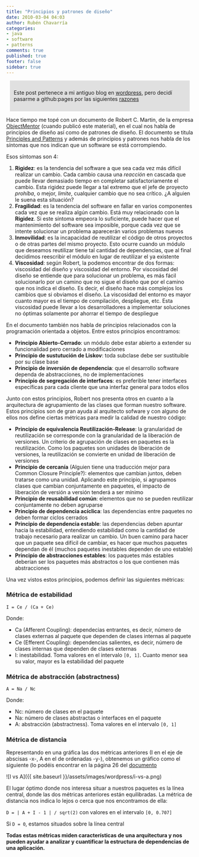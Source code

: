 ```yaml
---
title: "Principios y patrones de diseño"
date: 2010-03-04 04:03
author: Rubén Chavarría
categories: 
- java
- software
- patterns
comments: true
published: true
footer: false
sidebar: true
---
```


<div style="margin:2%; padding:2%; background-color:#E0E0E0; ">
  <p>Este post pertenece a mi antiguo blog en <a href="http://rchavarria.wordpress.com">wordpress</a>, pero decidí pasarme a github:pages por las siguientes <a href="/blog/2012/12/03/por-que-cambie-mi-blog-en-wordpress-com">razones</a></p>
</div>

Hace tiempo me topé con un documento de Robert C. Martin, de la empresa 
[ObjectMentor](http://www.objectmentor.com) (cuando publicó este material), en 
el cual nos habla de principios de diseño así como de patrones de diseño. El documento 
se titula [Principles and Patterns](http://www.objectmentor.com/resources/articles/Principles_and_Patterns.pdf)
y además de principios y patrones nos habla de los síntomas que nos indican que un 
software se está corrompiendo.

<!-- more -->

Esos síntomas son 4:

1. **Rigidez**: es la tendencia del software a que sea cada vez más difícil realizar un 
cambio. Cada cambio causa una *reacción* en cascada que puede llevar demasiado tiempo 
en completar satisfactoriamente el cambio. Esta rigidez puede llegar a tal extremo que 
el jefe de proyecto *prohíba*, o mejor, *limite*, cualquier cambio 
que no sea crítico. ¿A alguien le suena esta situación?
2. **Fragilidad**: es la tendencia del software en fallar en varios componentes cada vez 
que se realiza algún cambio. Está muy relacionado con la **Rigidez**. 
Si este síntoma empeora lo suficiente, puede hacer que el mantenimiento del software 
sea imposible, porque cada vez que se intente solucionar un problema aparecerán varios 
problemas nuevos
3. **Inmovilidad**: es la incapacidad de reutilizar el código de otros 
proyectos o de otras partes del mismo proyecto. Esto ocurre cuando un módulo que 
deseamos reutilizar tiene tal cantidad de dependencias, que al final decidimos reescribir 
el módulo en lugar de reutilizar el ya existente
4. **Viscosidad**: según Robert, la podemos encontrar de dos formas: 
viscosidad del diseño y viscosidad del entorno. Por viscosidad del diseño se entiende 
que para solucionar un problema, es más fácil solucionarlo por un camino que no sigue el 
diseño que por el camino que nos indica el diseño. Es decir, el diseño hace más complejos 
los cambios que si obviamos el diseño. La viscosidad del entorno es mayor cuanto mayor 
es el tiempo de compilación, despliegue, etc. Esta viscosidad puede llevar a los 
desarrolladores a implementar soluciones no óptimas solamente por ahorrar el tiempo de 
despliegue

En el documento también nos habla de principios relacionados con la programación orientada 
a objetos. Entre estos principios encontramos:

- **Principio Abierto-Cerrado**: un módulo debe estar abierto a extender su 
funcionalidad pero cerrado a modificaciones
- **Principio de sustutución de Liskov**: toda subclase debe ser sustituible 
por su clase base
- **Principio de inversión de dependencia**: que el desarrollo software 
dependa de abstracciones, no de implementaciones
- **Principio de segregación de interfaces**: es preferible tener interfaces 
específicas para cada cliente que una interfaz general para todos ellos

Junto con estos principios, Robert nos presenta otros en cuanto a la arquitectura de 
agrupamiento de las clases que forman nuestro software. Estos principios son de gran 
ayuda al arquitecto sofware y con alguno de ellos nos define ciertas métricas para medir 
la calidad de nuestro código:

- **Principio de equivalencia Reutilización-Release**: la granularidad de 
reutilización se corresponde con la granularidad de la liberación de versiones. Un 
criterio de agrupación de clases en paquetes es la reutilización. Como los paquetes son 
unidades de liberación de versiones, la reutilización se convierte en unidad de liberación 
de versiones
- **Principio de cercanía** (Alguien tiene una traducción mejor para Common 
Closure Principle?): elementos que cambian juntos, deben tratarse como una unidad. 
Aplicando este principio, si agrupamos clases que cambian conjuntamente en paquetes, 
el impacto de liberación de versión a versión tenderá a ser mínimo
- **Principio de reusabilidad común**: elementos que no se pueden reutilizar 
conjuntamente no deben agruparse
- **Principio de dependencia acíclica**: las dependencias entre paquetes no 
deben formar ciclos cerrados
- **Principio de dependencia estable**: las dependencias deben apuntar hacia 
la estabilidad, entendiendo estabilidad como la cantidad de trabajo necesario para 
realizar un cambio. Un buen camino para hacer que un paquete sea difícil de cambiar, es 
hacer que muchos paquetes dependan de él (muchos paquetes inestables dependen de uno 
estable)
- **Principio de abstracciones estables**: los paquetes más estables deberían 
ser los paquetes más abstractos o los que contienen más abstracciones

Una vez vistos estos principios, podemos definir las siguientes métricas:

### Métrica de estabilidad

`I = Ce / (Ca + Ce)`

Donde:

- Ca (Afferent Coupling): dependecias entrantes, es decir, número de clases externas al 
paquete que dependen de clases internas al paquete
- Ce (Efferent Coupling): dependencias salientes, es decir, número de clases internas que 
dependen de clases externas
- I: inestabilidad. Toma valores en el intervalo `[0, 1]`. Cuanto menor sea su valor, 
mayor es la estabilidad del paquete

### Métrica de abstracción (abstractness)

`A = Na / Nc`

Donde:

- Nc: número de clases en el paquete
- Na: número de clases abstractas o interfaces en el paquete
- A: abstracción (abstractness). Toma valores en el intervalo `[0, 1]`

### Métrica de distancia

Representando en una gráfica las dos métricas anteriores (I en el eje de abscisas -x-, A 
en el de ordenadas -y-), obtenemos un gráfico como el siguiente (lo podéis encontrar en 
la página 26 del 
[documento](http://www.objectmentor.com/resources/articles/Principles_and_Patterns.pdf)

![I vs A]({{ site.baseurl }}/assets/images/wordpress/i-vs-a.png)

El lugar óptimo donde nos interesa situar a nuestros paquetes es la línea central, donde 
las dos métricas anteriores están equilibradas. La métrica de distancia nos indica lo 
lejos o cerca que nos encontramos de ella:

`D = | A + I - 1 | / sqrt(2)` con valores en el intervalo `[0, 0.707]`

Si `D = 0`, estamos situados sobre la línea central

**Todas estas métricas miden características de una arquitectura y nos pueden 
ayudar a analizar y cuantificar la estructura de dependencias de una aplicación.**
